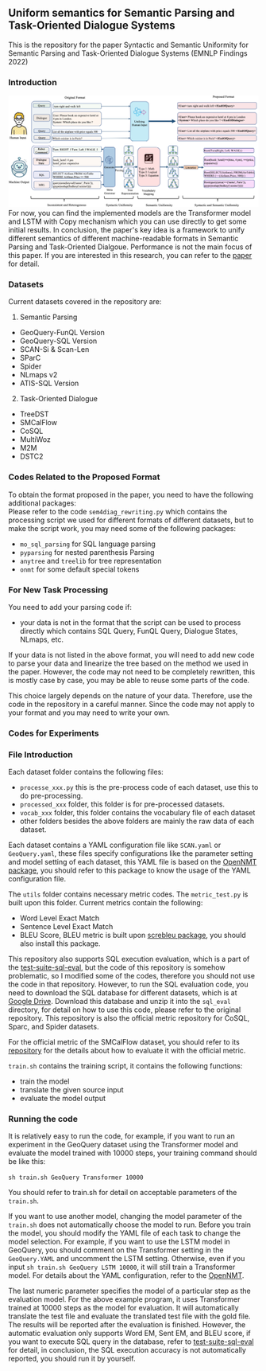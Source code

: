 ## Uniform semantics for Semantic Parsing and Task-Oriented Dialogue Systems
This is the repository for the paper Syntactic and Semantic Uniformity for Semantic Parsing and Task-Oriented Dialogue Systems (EMNLP Findings 2022)

### Introduction
![avatar](emnlp_page-0001.jpg)
For now, you can find the implemented models are the Transformer model and LSTM with Copy mechanism which you can use directly to get some initial results. In conclusion, the paper's key idea is a framework to unify different semantics of different machine-readable formats in Semantic Parsing and Task-Oriented Dialgoue. Performance is not the main focus of this paper.
If you are interested in this research, you can refer to the [paper](https://aclanthology.org/2022.findings-emnlp.60/) for detail.
### Datasets
Current datasets covered in the repository are:  
1. Semantic Parsing
  - GeoQuery-FunQL Version
  - GeoQuery-SQL Version
  - SCAN-Si & Scan-Len
  - SParC
  - Spider
  - NLmaps v2
  - ATIS-SQL Version
2. Task-Oriented Dialogue
  - TreeDST
  - SMCalFlow
  - CoSQL
  - MultiWoz
  - M2M
  - DSTC2

<!---Some datasets are beyond the limit of GitHub's storage, so I uploaded some of the datasets in the [Google Drive](https://drive.google.com/file/d/1Bxm29zjtLkLiuzMNHMUAIWmOSvBWlGu6/view?usp=sharing), you could download these datasets via this link and unzip it, then place each dataset to the corresponding folder. Since some datasets have been updated, if you downloaded these datasets before 2022.02.23, you should re-download them.-->

### Codes Related to the Proposed Format
To obtain the format proposed in the paper, you need to have the following additional packages:  
Please refer to the code `sem4diag_rewriting.py` which contains the processing script we used for different formats of different datasets, but to make the script work, you may need some of the following packages:  
 - `mo_sql_parsing` for SQL language parsing  
 - `pyparsing` for nested parenthesis Parsing  
 - `anytree` and `treelib` for tree representation  
 - `onmt` for some default special tokens  

### For New Task Processing
You need to add your parsing code if:
 - your data is not in the format that the script can be used to process directly which contains SQL Query, FunQL Query, Dialogue States, NLmaps, etc.

If your data is not listed in the above format, you will need to add new code to parse your data and linearize the tree based on the method we used in the paper. However, the code may not need to be completely rewritten, this is mostly case by case, you may be able to reuse some parts of the code.  

This choice largely depends on the nature of your data. Therefore, use the code in the repository in a careful manner. Since the code may not apply to your format and you may need to write your own.  
### Codes for Experiments

### File Introduction
Each dataset folder contains the following files:
  - `processe_xxx.py` this is the pre-process code of each dataset, use this to do pre-processing.
  - `processed_xxx` folder, this folder is for pre-processed datasets.
  - `vocab_xxx` folder, this folder contains the vocabulary file of each dataset
  - other folders besides the above folders are mainly the raw data of each dataset.  

Each dataset contains a YAML configuration file like `SCAN.yaml` or `GeoQuery.yaml`, these files specify configurations like the parameter setting and model setting of each dataset, this YAML file is based on the [OpenNMT package](https://github.com/OpenNMT/OpenNMT-py), you should refer to this package to know the usage of the YAML configuration file.

The `utils` folder contains necessary metric codes. The `metric_test.py` is built upon this folder. Current metrics contain the following:
  - Word Level Exact Match
  - Sentence Level Exact Match
  - BLEU Score, BLEU metric is built upon [screbleu package](https://github.com/mjpost/sacrebleu), you should also install this package.

This repository also supports SQL execution evaluation, which is a part of the [test-suite-sql-eval](https://github.com/taoyds/test-suite-sql-eval), but the code of this repository is somehow problematic, so I modified some of the codes, therefore you should not use the code in that repository. However, to run the SQL evaluation code, you need to download the SQL database for different datasets, which is at [Google Drive](https://drive.google.com/file/d/1mkCx2GOFIqNesD4y8TDAO1yX1QZORP5w/view). Download this database and unzip it into the `sql_eval` directory, for detail on how to use this code, please refer to the original repository. This repository is also the official metric repository for CoSQL, Sparc, and Spider datasets.

For the official metric of the SMCalFlow dataset, you should refer to its [repository](https://microsoft.github.io/task_oriented_dialogue_as_dataflow_synthesis/) for the details about how to evaluate it with the official metric.

`train.sh` contains the training script, it contains the following functions:
  - train the model
  - translate the given source input
  - evaluate the model output

### Running the code
It is relatively easy to run the code, for example, if you want to run an experiment in the GeoQuery dataset using the Transformer model and evaluate the model trained with 10000 steps, your training command should be like this:

```sh train.sh GeoQuery Transformer 10000```

You should refer to train.sh for detail on acceptable parameters of the `train.sh`.

If you want to use another model, changing the model parameter of the `train.sh` does not automatically choose the model to run. Before you train the model, you should modify the YAML file of each task to change the model selection. For example, if you want to use the LSTM model in GeoQuery, you should comment on the Transformer setting in the `GeoQuery.YAML` and uncomment the LSTM setting. Otherwise, even if you input ```sh train.sh GeoQuery LSTM 10000```, it will still train a Transformer model. For details about the YAML configuration, refer to the [OpenNMT](https://github.com/OpenNMT/OpenNMT-py).

The last numeric parameter specifies the model of a particular step as the evaluation model. For the above example program, it uses Transformer trained at 10000 steps as the model for evaluation. It will automatically translate the test file and evaluate the translated test file with the gold file. The results will be reported after the evaluation is finished. However, the automatic evaluation only supports Word EM, Sent EM, and BLEU score, if you want to execute SQL query in the database, refer to [test-suite-sql-eval](https://github.com/taoyds/test-suite-sql-eval) for detail, in conclusion, the SQL execution accuracy is not automatically reported, you should run it by yourself.

